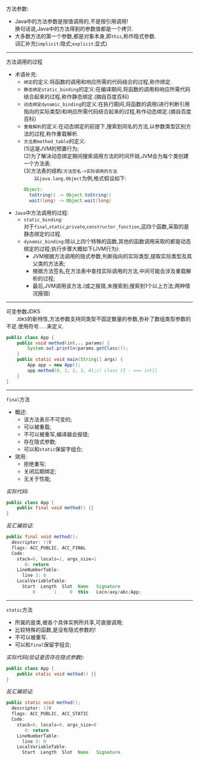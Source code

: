 方法参数:  
- Java中的方法参数是按值调用的,不是按引用调用!  
  换句话说,Java中的方法得到的参数值都是一个拷贝.  
- 大多数方法的第一个参数,都是对象本身,即`this`,称作隐式参数.  
  词汇补充(`implicit`:隐式;`explicit`:显式)  

---

方法调用的过程  
- 术语补充:  
  - `绑定`的定义:将函数的调用和响应所需的代码结合的过程,称作绑定.  
  - `静态绑定static_binding`的定义:在编译期间,将函数的调用和响应所需代码结合起来的过程,称作静态绑定.(摘自百度百科)  
  -  `动态绑定dynamic_binding`的定义:在执行期间,将函数的调用(进行判断引用指向的实际类型)和响应所需代码结合起来的过程,称作动态绑定.(摘自百度百科)  
  - `重载解析`的定义:在动态绑定的前提下,搜索到同名的方法,以参数类型区别方法的过程,称作重载解析.  
  - `方法表method_table`的定义:  
    (1)这是JVM的预置行为;  
    (2)为了解决动态绑定期间搜索调用方法的时间开销,JVM会为每个类创建一个方法表.  
    (3)方法表的结构:`方法签名->实际调用的方法`  
    &#8195;&#8195;以`java.lang.Object`为例,格式假设如下:  
    ```java
    Object:
      toString() -> Object.toString()
      wait(long) -> Object.wait(long)
    ```  
- `Java`中方法调用的过程:  
  - `static_binding`:  
    对于`final`,`static`,`private`,`constructor_function`,这四个函数,采取的是静态绑定的过程.  
  - `dynamic_binding`:除以上四个特殊的函数,其他的函数调用采取的都是动态绑定的过程;执行步骤大概如下(JVM行为):  
    - JVM根据方法调用的隐式参数,判断指向的实际类型,提取实际类型及其父类的方法表;  
    - 根据方法签名,在方法表中查找实际调用的方法,中间可能会涉及重载解析的过程;  
    - 最后,JVM调用该方法.(或之报错,未搜索到;搜索到1个以上方法;两种情况报错)  

---

可变参数JDK5  
&#8195;&#8195;`JDK5`的新特性,方法参数支持同类型不固定数量的参数,弥补了数组类型参数的不足.使用符号`...`来定义.  
```java
public class App {  
    public void method(int... params) {  
        System.out.println(params.getClass());  
    }  
    public static void main(String[] args) {  
        App app = new App();  
        app.method(0, 1, 2, 3, 4);// class [I : === int[]  
    }  
}  
```  

---

`final`方法  
- 概述:  
  - 该方法表示不可变的;  
  - 可以被重载;  
  - 不可以被重写,编译器会报错;  
  - 存在隐式参数;  
  - 可以和`static`保留字组合;  
- 效用:  
  - 拒绝重写;  
  - 关闭后期绑定;  
  - 无关于性能;  

_实际代码:_  
```java
public class App {  
    public final void method() {}  
}  
```  
_反汇编验证:_  
```java
public final void method();  
  descriptor: ()V  
  flags: ACC_PUBLIC, ACC_FINAL  
  Code:  
    stack=0, locals=1, args_size=1  
       0: return  
    LineNumberTable:  
      line 3: 0  
    LocalVariableTable:  
      Start  Length  Slot  Name   Signature  
          0       1     0  this   Locn/axy/abc/App;  
```  

---

`static`方法  
- 所属的是类,被各个具体实例所共享,可直接调用;  
- 比较特殊的函数,是没有隐式参数的!  
- 不可以被重写.  
- 可以和`final`保留字组合;  

_实际代码(验证是否存在隐式参数):_  
```java
public class App {  
    public static void method() {}  
}  
```  
_反汇编验证:_  
```java
public static void method();  
  descriptor: ()V  
  flags: ACC_PUBLIC, ACC_STATIC  
  Code:  
    stack=0, locals=0, args_size=0  
       0: return  
    LineNumberTable:  
      line 3: 0  
    LocalVariableTable:  
      Start  Length  Slot  Name   Signature  
```  
